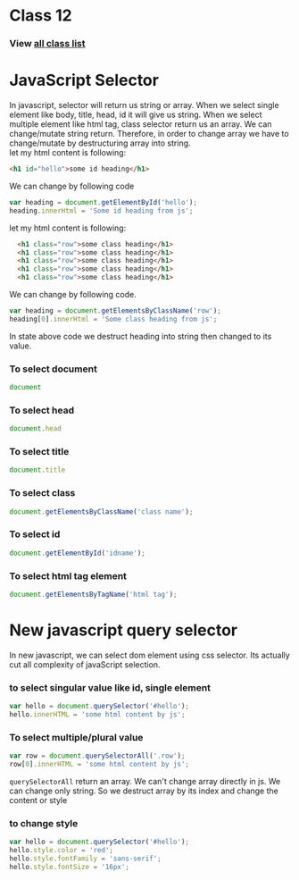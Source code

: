 # Class 12
### View [all class list](https://github.com/poloey/feni)

# JavaScript Selector
In javascript, selector will return us string or array. When we select single element like body, title, head, id it will give us string. When we select multiple element like html tag, class selector return us an array. 
We can change/mutate string return. Therefore, in order to change array we have to change/mutate by  destructuring array into string.     
let my html content is following:  
~~~html
<h1 id="hello">some id heading</h1>
~~~
We can change by following code   
~~~js
var heading = document.getElementById('hello');
heading.innerHtml = 'Some id heading from js';
~~~
let my html content is following:
~~~html
  <h1 class="row">some class heading</h1>
  <h1 class="row">some class heading</h1>
  <h1 class="row">some class heading</h1>
  <h1 class="row">some class heading</h1>
  <h1 class="row">some class heading</h1>
~~~
We can change by following code. 
~~~js
var heading = document.getElementsByClassName('row');
heading[0].innerHtml = 'Some class heading from js';
~~~

In state above code we destruct heading into string then changed to its value.


### To select document
~~~js
document
~~~
### To select head
~~~js
document.head
~~~
### To select title
~~~js
document.title
~~~
### To select class
~~~js
document.getElementsByClassName('class name');
~~~
### To select id
~~~js
document.getElementById('idname');
~~~
### To select html tag element
~~~js
document.getElementsByTagName('html tag');
~~~

# New javascript query selector
In new javascript, we can select dom element using css selector. Its actually cut all complexity of javaScript selection.
### to select singular value like id, single element
~~~js
var hello = document.querySelector('#hello');
hello.innerHTML = 'some html content by js';
~~~
### To select multiple/plural value
~~~js
var row = document.querySelectorAll('.row');
row[0].innerHTML = 'some html content by js';
~~~
`querySelectorAll` return an array. We can't change array directly in js. We can change only string. So we destruct array by its index and change the content or style 
### to change style
~~~js
var hello = document.querySelector('#hello');
hello.style.color = 'red';
hello.style.fontFamily = 'sans-serif';
hello.style.fontSize = '16px';
~~~
